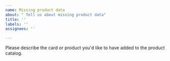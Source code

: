 ```yaml
---
name: Missing product data
about: " Tell us about missing product data"
title: ''
labels: ''
assignees: ''

---
```


Please describe the card or product you'd like to have added to the product catalog.
